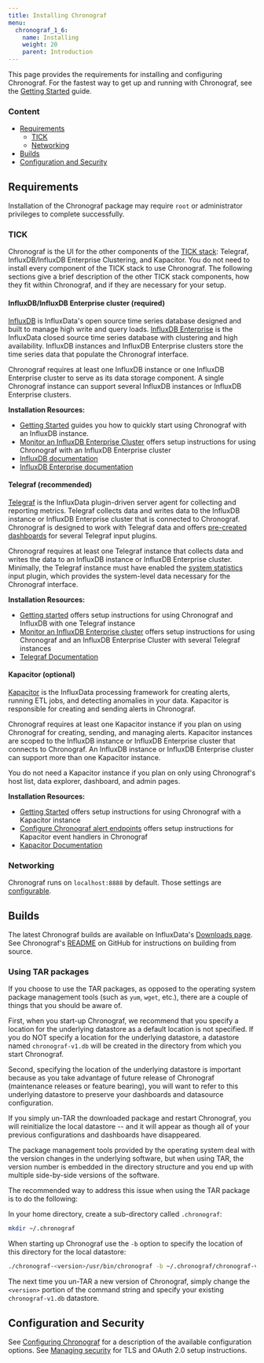 ```yaml
---
title: Installing Chronograf
menu:
  chronograf_1_6:
    name: Installing
    weight: 20
    parent: Introduction
---
```


This page provides the requirements for installing and configuring Chronograf.
For the fastest way to get up and running with Chronograf, see the [Getting Started](/chronograf/latest/introduction/getting-started/) guide.

### Content

* [Requirements](#requirements)
  * [TICK](#tick)
  * [Networking](#networking)
* [Builds](#builds)
* [Configuration and Security](#configuration-and-security)

## Requirements

Installation of the Chronograf package may require `root` or administrator privileges to complete successfully.

### TICK
Chronograf is the UI for the other components of the [TICK stack](https://www.influxdata.com/products/): Telegraf, InfluxDB/InfluxDB Enterprise Clustering, and Kapacitor.
You do not need to install every component of the TICK stack to use Chronograf.
The following sections give a brief description of the other TICK stack components, how they fit within Chronograf, and if they are necessary for your setup.

#### InfluxDB/InfluxDB Enterprise cluster (required)
[InfluxDB](/influxdb/latest/) is InfluxData's open source time series database designed and built to manage high write and query loads.
[InfluxDB Enterprise](/enterprise_influxdb/latest/) is the InfluxData closed source time series database with clustering and high availability.
InfluxDB instances and InfluxDB Enterprise clusters store the time series data that populate the Chronograf interface.

Chronograf requires at least one InfluxDB instance or one InfluxDB Enterprise cluster to serve as its data storage component.
A single Chronograf instance can support several InfluxDB instances or InfluxDB Enterprise clusters.

**Installation Resources:**

* [Getting Started](/chronograf/latest/introduction/getting-started/) guides you how to quickly start using Chronograf with an InfluxDB instance.
* [Monitor an InfluxDB Enterprise Cluster](/chronograf/latest/guides/monitoring-influxenterprise-clusters/) offers setup instructions for using Chronograf with an InfluxDB Enterprise cluster
* [InfluxDB documentation](/influxdb/latest/)
* [InfluxDB Enterprise documentation](/enterprise_influxdb/latest/)

#### Telegraf (recommended)
[Telegraf](/telegraf/latest/) is the InfluxData plugin-driven server agent for collecting and reporting metrics.
Telegraf collects data and writes data to the InfluxDB instance or InfluxDB Enterprise cluster that is connected to Chronograf.
Chronograf is designed to work with Telegraf data and offers [pre-created dashboards](/chronograf/latest/troubleshooting/frequently-asked-questions/#what-applications-are-supported-in-chronograf) for several Telegraf input plugins.

Chronograf requires at least one Telegraf instance that collects data and writes the data to an InfluxDB instance or InfluxDB Enterprise cluster.
Minimally, the Telegraf instance must have enabled the [system statistics](https://github.com/influxdata/telegraf/tree/master/plugins/inputs/system) input plugin, which provides the system-level data necessary for the Chronograf interface.

**Installation Resources:**

* [Getting started](/chronograf/latest/introduction/getting-started/) offers setup instructions for using Chronograf and InfluxDB with one Telegraf instance
* [Monitor an InfluxDB Enterprise cluster](/chronograf/latest/guides/monitoring-influxenterprise-clusters/) offers setup instructions for using Chronograf and an InfluxDB Enterprise Cluster with several Telegraf instances
* [Telegraf Documentation](/telegraf/latest/)

#### Kapacitor (optional)
[Kapacitor](/kapacitor/latest/) is the InfluxData processing framework for creating alerts, running ETL jobs, and detecting anomalies in your data.
Kapacitor is responsible for creating and sending alerts in Chronograf.

Chronograf requires at least one Kapacitor instance if you plan on using Chronograf for creating, sending, and managing alerts.
Kapacitor instances are scoped to the InfluxDB instance or InfluxDB Enterprise cluster that connects to Chronograf.
An InfluxDB instance or InfluxDB Enterprise cluster can support more than one Kapacitor instance.

You do not need a Kapacitor instance if you plan on only using Chronograf's host list, data explorer, dashboard, and admin pages.

**Installation Resources:**

* [Getting Started](/chronograf/latest/introduction/getting-started/) offers setup instructions for using Chronograf with a Kapacitor instance
* [Configure Chronograf alert endpoints](/chronograf/latest/guides/configuring-alert-endpoints/) offers setup instructions for Kapacitor event handlers in Chronograf
* [Kapacitor Documentation](/kapacitor/latest/)

### Networking

Chronograf runs on `localhost:8888` by default.
Those settings are [configurable](/chronograf/latest/administration/config-options).

## Builds

The latest Chronograf builds are available on InfluxData's [Downloads page](https://influxdata.com/downloads).
See Chronograf's [README](https://github.com/influxdata/chronograf/blob/master/README.md#from-source) on GitHub for instructions on building from source.

### Using TAR packages
If you choose to use the TAR packages, as opposed to the operating system package management tools (such as `yum`, `wget`, etc.), there are a couple of things that you should be aware of.

First, when you start-up Chronograf, we recommend that you specify a location for the underlying datastore as a default location is not specified.
If you do NOT specify a location for the underlying datastore, a datastore named `chronograf-v1.db` will be created in the directory from which you start Chronograf.

Second, specifying the location of the underlying datastore is important because as you take advantage of future release of Chronograf (maintenance releases or feature bearing), you will want to refer to this underlying datastore to preserve your dashboards and datasource configuration.

If you simply un-TAR the downloaded package and restart Chronograf, you will reinitialize the local datastore -- and it will appear as though all of your previous configurations and dashboards have disappeared.

The package management tools provided by the operating system deal with the version changes in the underlying software, but when using TAR, the version number is embedded in the directory structure and you end up with multiple side-by-side versions of the software.

The recommended way to address this issue when using the TAR package is to do the following:

In your home directory, create a sub-directory called `.chronograf`:

```sh
mkdir ~/.chronograf
```

When starting up Chronograf use the `-b` option to specify the location of this directory for the local datastore:
```sh
./chronograf-<version>/usr/bin/chronograf -b ~/.chronograf/chronograf-v1.db
```

The next time you un-TAR a new version of Chronograf, simply change the `<version>` portion of the command string and specify your existing `chronograf-v1.db` datastore.

## Configuration and Security

See [Configuring Chronograf](/chronograf/latest/administration/configuration/) for a description of the available configuration options.
See [Managing security](/chronograf/latest/administration/managing-security/) for TLS and OAuth 2.0 setup instructions.
